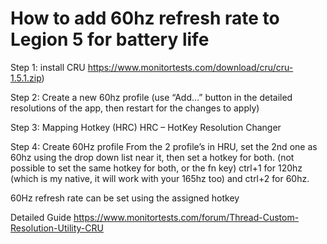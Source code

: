 # How to add 60hz refresh rate to Legion 5 for battery life


Step 1: install CRU
https://www.monitortests.com/download/cru/cru-1.5.1.zip)

Step 2: Create a new 60hz profile
(use “Add…” button in the detailed resolutions of the app, then restart for the changes to apply)

Step 3: Mapping Hotkey (HRC)
HRC – HotKey Resolution Changer

Step 4: Create 60Hz profile
From the 2 profile’s in HRU, set the 2nd one as 60hz using the drop down list near it, then set a hotkey for both. (not possible to set the same hotkey for both, or the fn key)
ctrl+1 for 120hz (which is my native, it will work with your 165hz too) and ctrl+2 for 60hz.

60Hz refresh rate can be set using the assigned hotkey

Detailed Guide
https://www.monitortests.com/forum/Thread-Custom-Resolution-Utility-CRU

